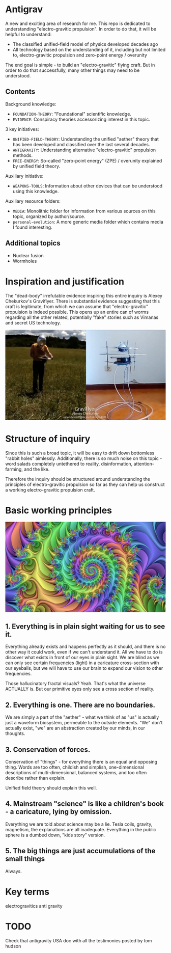 # Antigrav

A new and exciting area of research for me. This repo is dedicated to understanding "electro-gravitic propulsion". In order to do that, it will be helpful to understand:
- The classified unified-field model of physics developed decades ago
- All technology based on the understanding of it, including but not limited to, electro-gravitic propulsion and zero-point energy / overunity

The end goal is simple - to build an "electro-gravitic" flying craft. But in order to do that successfully, many other things may need to be understood.

## Contents

Background knowledge:
- `FOUNDATION-THEORY`: "Foundational" scientific knowledge.
- `EVIDENCE`: Conspiracy theories accessorizing interest in this topic.

3 key initiatives:
- `UNIFIED-FIELD-THEORY`: Understanding the unified "aether" theory that has been developed and classified over the last several decades.
- `ANTIGRAVITY`: Understanding alternative "electro-gravitic" propulsion methods.
- `FREE-ENERGY`: So-called "zero-point energy" (ZPE) / overunity explained by unified field theory.

Auxiliary initiative:
- `WEAPONS-TOOLS`: Information about other devices that can be understood using this knowledge.

Auxiliary resource folders:
- `MEDIA`: Monolithic folder for information from various sources on this topic, organized by author/source.
- `personal-evolution`: A more generic media folder which contains media I found interesting.

## Additional topics

- Nuclear fusion
- Wormholes

# Inspiration and justification

The "dead-body" irrefutable evidence inspiring this entire inquiry is Alexey Chekurkov's Graviflyer. There is substantial evidence suggesting that this craft is legitimate, from which we can assume that "electro-gravitic" propulsion is indeed possible. This opens up an entire can of worms regarding all the other related, potentially "fake" stories such as Vimanas and secret US technology.

![](img/gf.png)

# Structure of inquiry

Since this is such a broad topic, it will be easy to drift down bottomless "rabbit holes" aimlessly. Additionally, there is so much noise on this topic - word salads completely untethered to reality, disinformation, attention-farming, and the like.

Therefore the inquiry should be structured around understanding the principles of electro-gravitic propulsion so far as they can help us construct a working electro-gravitic propulsion craft.

# Basic working principles

![](img/fractal3.jpg)

## 1. Everything is in plain sight waiting for us to see it.

Everything already exists and happens perfectly as it should, and there is no other way it could work, even if we can't understand it. All we have to do is discover what exists in front of our eyes in plain sight. We are blind as we can only see certain frequencies (light) in a caricature cross-section with our eyeballs, but we will have to use our brain to expand our vision to other frequencies.

Those hallucinatory fractal visuals? Yeah. That's what the universe ACTUALLY is. But our primitive eyes only see a cross section of reality.

## 2. Everything is one. There are no boundaries.

We are simply a part of the "aether" - what we think of as "us" is actually just a waveform biosystem, permeable to the outside elements. "We" don't actually exist, "we" are an abstraction created by our minds, in our thoughts.

## 3. Conservation of forces.

Conservation of "things" - for everything there is an equal and opposing thing. Words are too often, childish and simplish, one-dimensional descriptions of multi-dimensional, balanced systems, and too often describe rather than explain.

Unified field theory should explain this well.

## 4. Mainstream "science" is like a children's book - a caricature, lying by omission.

Everything we are told about science may be a lie. Tesla coils, gravity, magnetism, the explanations are all inadequate. Everything in the public sphere is a dumbed down, "kids story" version.

## 5. The big things are just accumulations of the small things

Always.

# Key terms

electrogravitics
anti gravity

# TODO

Check that antigravity USA doc with all the testimonies posted by tom hudson

